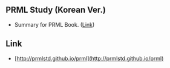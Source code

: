 ## PRML Study (Korean Ver.)

- Summary for PRML Book. ([Link](http://research.microsoft.com/en-us/um/people/cmbishop/prml/))

## Link

- [http://prmlstd.github.io/prml](http://prmlstd.github.io/prml)



